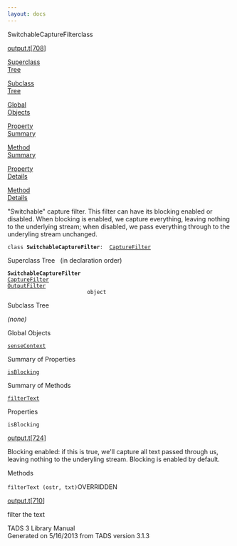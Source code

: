 ```yaml
---
layout: docs
---
```

<span class="title">SwitchableCaptureFilter</span><span class="type">class</span>

[output.t](../file/output.t.html)\[[708](../source/output.t.html#708)\]

[Superclass  
Tree](#_SuperClassTree_)

[Subclass  
Tree](#_SubClassTree_)

[Global  
Objects](#_ObjectSummary_)

[Property  
Summary](#_PropSummary_)

[Method  
Summary](#_MethodSummary_)

[Property  
Details](#_Properties_)

[Method  
Details](#_Methods_)



"Switchable" capture filter. This filter can have its blocking enabled
or disabled. When blocking is enabled, we capture everything, leaving
nothing to the underlying stream; when disabled, we pass everything
through to the underyling stream unchanged.

`class `**`SwitchableCaptureFilter`**` :   `[`CaptureFilter`](../object/CaptureFilter.html)



<span id="_SuperClassTree_"></span>



<span class="hdln">Superclass Tree</span>   (in declaration order)



**`SwitchableCaptureFilter`**  
[`CaptureFilter`](../object/CaptureFilter.html)  
[`OutputFilter`](../object/OutputFilter.html)  
`                         object`  
<span id="_SubClassTree_"></span>



<span class="hdln">Subclass Tree</span>  



*(none)* <span id="_ObjectSummary_"></span>



<span class="hdln">Global Objects</span>  



[`senseContext`](../object/senseContext.html)
<span id="_PropSummary_"></span>



<span class="hdln">Summary of Properties</span>  



[`isBlocking`](#isBlocking)





<span id="_MethodSummary_"></span>



<span class="hdln">Summary of Methods</span>  



[`filterText`](#filterText)





<span id="_Properties_"></span>



<span class="hdln">Properties</span>  



<span id="isBlocking"></span>

`isBlocking`

[output.t](../file/output.t.html)\[[724](../source/output.t.html#724)\]



Blocking enabled: if this is true, we'll capture all text passed through
us, leaving nothing to the underyling stream. Blocking is enabled by
default.



<span id="_Methods_"></span>



<span class="hdln">Methods</span>  



<span id="filterText"></span>

`filterText (ostr, txt)`<span class="rem">OVERRIDDEN</span>

[output.t](../file/output.t.html)\[[710](../source/output.t.html#710)\]



filter the text





TADS 3 Library Manual  
Generated on 5/16/2013 from TADS version 3.1.3


